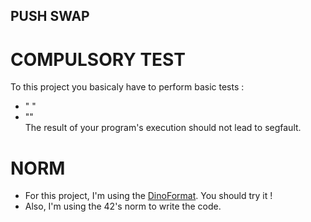 ## PUSH SWAP

# COMPULSORY TEST
To this project you basicaly have to perform basic tests :
- " "
- ""  
The result of your program's execution should not lead to segfault.


# NORM
- For this project, I'm using the [DinoFormat](github.com/DinoMalin/DinoFormat). You should try it !
- Also, I'm using the 42's norm to write the code.
